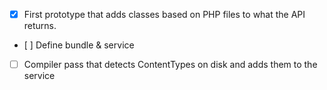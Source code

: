 - [x] First prototype that adds classes based on PHP files to what the API returns.
- [ ] Define bundle & service
- [ ] Compiler pass that detects ContentTypes on disk and adds them to the service